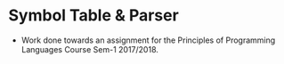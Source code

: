 # Symbol Table & Parser

* Work done towards an assignment for the Principles of Programming Languages Course Sem-1 2017/2018.
